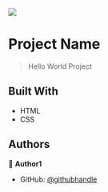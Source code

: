 ![](https://img.shields.io/badge/Microverse-blueviolet)

# Project Name

> Hello World Project


## Built With

- HTML
- CSS

## Authors

👤 **Author1**

- GitHub: [@githubhandle](https://github.com/lxmtuu)



